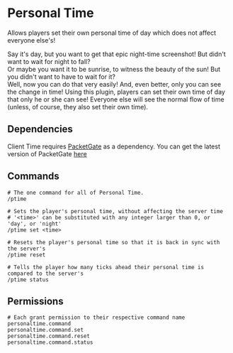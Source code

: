 # Personal Time
Allows players set their own personal time of day which does not affect everyone else's!

Say it's day, but you want to get that epic night-time screenshot! But didn't want to wait for night to fall?  
Or maybe you want it to be sunrise, to witness the beauty of the sun! But you didn't want to have to wait for it?  
Well, now you can do that very easily! And, even better, only you can see the change in time! Using this plugin, players can set their own time of day that only he or she can see! Everyone else will see the normal flow of time (unless, of course, they also set their own time).

## Dependencies
Client Time requires [PacketGate](https://github.com/CrushedPixel/PacketGate/) as a dependency.
You can get the latest version of PacketGate [here](https://github.com/CrushedPixel/PacketGate/releases/)

## Commands
```
# The one command for all of Personal Time.
/ptime

# Sets the player's personal time, without affecting the server time
# '<time>' can be substituted with any integer larger than 0, or 'day', or 'night'
/ptime set <time>

# Resets the player's personal time so that it is back in sync with the server's
/ptime reset

# Tells the player how many ticks ahead their personal time is compared to the server's
/ptime status
```

## Permissions
```
# Each grant permission to their respective command name
personaltime.command
personaltime.command.set
personaltime.command.reset
personaltime.command.status
```

